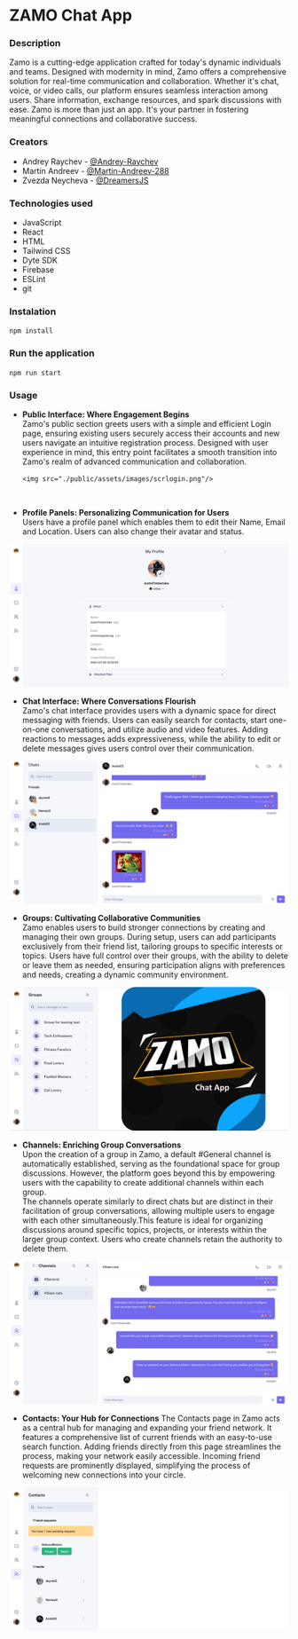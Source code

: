 # ZAMO Chat App

### Description

Zamo is a cutting-edge application crafted for today's dynamic individuals and teams. Designed with modernity in mind, Zamo offers a comprehensive solution for real-time communication and collaboration. Whether it's chat, voice, or video calls, our platform ensures seamless interaction among users. Share information, exchange resources, and spark discussions with ease. Zamo is more than just an app. It's your partner in fostering meaningful connections and collaborative success.

### Creators

- Andrey Raychev - [@Andrey-Raychev](https://github.com/Andrey-Raychev)
- Martin Andreev - [@Martin-Andreev-288](https://github.com/Martin-Andreev-288)
- Zvezda Neycheva - [@DreamersJS](https://github.com/DreamersJS)

### Technologies used

- JavaScript
- React
- HTML
- Tailwind CSS
- Dyte SDK
- Firebase
- ESLint
- git

### Instalation

```
npm install
```

### Run the application

```
npm run start
```

### Usage

- **Public Interface: Where Engagement Begins**
  <br />Zamo's public section greets users with a simple and efficient Login page, ensuring existing users securely access their accounts and new users navigate an intuitive registration process. Designed with user experience in mind, this entry point facilitates a smooth transition into Zamo's realm of advanced communication and collaboration.

      <img src="./public/assets/images/scrlogin.png"/>

    <br/>

- **Profile Panels: Personalizing Communication for Users**
  <br />Users have a profile panel which enables them to edit their Name, Email and Location. Users can also change their avatar and status.

 <img src="./public/assets/images/scrprofilepage.png"/>
 <br />

- **Chat Interface: Where Conversations Flourish**
  <br />Zamo's chat interface provides users with a dynamic space for direct messaging with friends. Users can easily search for contacts, start one-on-one conversations, and utilize audio and video features. Adding reactions to messages adds expressiveness, while the ability to edit or delete messages gives users control over their communication.

<img src="./public/assets/images/scrchat.png"/>
<br/>

- **Groups: Cultivating Collaborative Communities**
  <br />Zamo enables users to build stronger connections by creating and managing their own groups. During setup, users can add participants exclusively from their friend list, tailoring groups to specific interests or topics. Users have full control over their groups, with the ability to delete or leave them as needed, ensuring participation aligns with preferences and needs, creating a dynamic community environment.

<img src="./public/assets/images/scrgroups.png"/>
<br/>

- **Channels: Enriching Group Conversations**
  <br/>Upon the creation of a group in Zamo, a default #General channel is automatically established, serving as the foundational space for group discussions. However, the platform goes beyond this by empowering users with the capability to create additional channels within each group.
  <br/>The channels operate similarly to direct chats but are distinct in their facilitation of group conversations, allowing multiple users to engage with each other simultaneously.This feature is ideal for organizing discussions around specific topics, projects, or interests within the larger group context. Users who create channels retain the authority to delete them.

<img src="./public/assets/images/scrchannels.png"/>
<br/>

- **Contacts: Your Hub for Connections**
  The Contacts page in Zamo acts as a central hub for managing and expanding your friend network. It features a comprehensive list of current friends with an easy-to-use search function. Adding friends directly from this page streamlines the process, making your network easily accessible. Incoming friend requests are prominently displayed, simplifying the process of welcoming new connections into your circle.

<img src="./public/assets/images/scrcontacts.png"/>
<br/>
